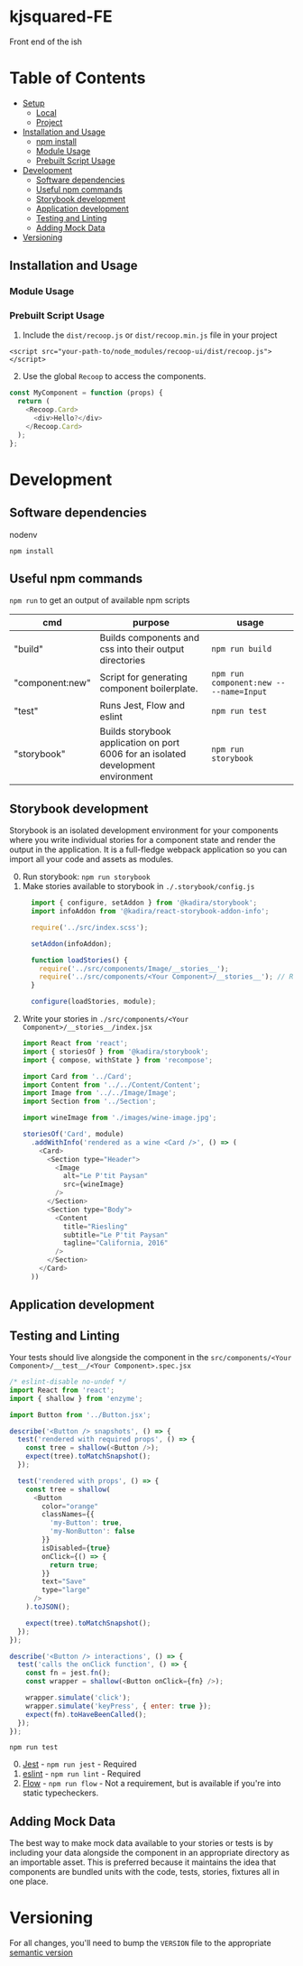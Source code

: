# kjsquared-FE
Front end of the ish

# Table of Contents

* [Setup](#setup)
  * [Local](#local)
  * [Project](#project)
* [Installation and Usage](#installation-and-usage)
  * [npm install](#npm-install)
  * [Module Usage](#module-usage)
  * [Prebuilt Script Usage](#prebuilt-script-usage)
* [Development](#development)
  * [Software dependencies](#software-dependencies)
  * [Useful npm commands](#useful-npm-commands)
  * [Storybook development](#storybook-development)
  * [Application development](#application-development)
  * [Testing and Linting](#testing-and-linting)
  * [Adding Mock Data](#adding-mock-data)
* [Versioning](#versioning)

## Installation and Usage

### Module Usage


### Prebuilt Script Usage

1. Include the `dist/recoop.js` or `dist/recoop.min.js` file in your project
```
<script src="your-path-to/node_modules/recoop-ui/dist/recoop.js"></script>
```

2. Use the global `Recoop` to access the components.
```javascript
const MyComponent = function (props) {
  return (
    <Recoop.Card>
      <div>Hello?</div>
    </Recoop.Card>
  );
};
```

# Development

## Software dependencies

nodenv

`npm install`

## Useful npm commands

`npm run` to get an output of available npm scripts

| cmd | purpose | usage |
| ------ | ------ | ------ |
|"build"| Builds components and css into their output directories | `npm run build` |
|"component:new"| Script for generating component boilerplate. | `npm run component:new -- --name=Input` |
|"test"| Runs Jest, Flow and eslint | `npm run test` |
|"storybook"| Builds storybook application on port 6006 for an isolated development environment | `npm run storybook` |

## Storybook development

Storybook is an isolated development environment for your components where you write individual stories for a component state and render the output in the application. It is a full-fledge webpack application so you can import all your code and assets as modules.

0. Run storybook: `npm run storybook`
0. Make stories available to storybook in `./.storybook/config.js`
    ```javascript
      import { configure, setAddon } from '@kadira/storybook';
      import infoAddon from '@kadira/react-storybook-addon-info';

      require('../src/index.scss');

      setAddon(infoAddon);

      function loadStories() {
        require('../src/components/Image/__stories__');
        require('../src/components/<Your Component>/__stories__'); // Require your component
      }

      configure(loadStories, module);
    ```
0. Write your stories in `./src/components/<Your Component>/__stories__/index.jsx`
    ```javascript
    import React from 'react';
    import { storiesOf } from '@kadira/storybook';
    import { compose, withState } from 'recompose';

    import Card from '../Card';
    import Content from '../../Content/Content';
    import Image from '../../Image/Image';
    import Section from '../Section';

    import wineImage from './images/wine-image.jpg';

    storiesOf('Card', module)
      .addWithInfo('rendered as a wine <Card />', () => (
        <Card>
          <Section type="Header">
            <Image
              alt="Le P'tit Paysan"
              src={wineImage}
            />
          </Section>
          <Section type="Body">
            <Content
              title="Riesling"
              subtitle="Le P'tit Paysan"
              tagline="California, 2016"
            />
          </Section>
        </Card>
      ))
    ```

## Application development


## Testing and Linting

Your tests should live alongside the component in the `src/components/<Your Component>/__test__/<Your Component>.spec.jsx`

```javascript
/* eslint-disable no-undef */
import React from 'react';
import { shallow } from 'enzyme';

import Button from '../Button.jsx';

describe('<Button /> snapshots', () => {
  test('rendered with required props', () => {
    const tree = shallow(<Button />);
    expect(tree).toMatchSnapshot();
  });

  test('rendered with props', () => {
    const tree = shallow(
      <Button
        color="orange"
        classNames={{
          'my-Button': true,
          'my-NonButton': false
        }}
        isDisabled={true}
        onClick={() => {
          return true;
        }}
        text="Save"
        type="large"
      />
    ).toJSON();

    expect(tree).toMatchSnapshot();
  });
});

describe('<Button /> interactions', () => {
  test('calls the onClick function', () => {
    const fn = jest.fn();
    const wrapper = shallow(<Button onClick={fn} />);

    wrapper.simulate('click');
    wrapper.simulate('keyPress', { enter: true });
    expect(fn).toHaveBeenCalled();
  });
});
```

`npm run test`

0. [Jest](https://facebook.github.io/jest/) - `npm run jest` - Required
0. [eslint](https://www.npmjs.com/package/eslint-config-airbnb) - `npm run lint` - Required
0. [Flow](https://flow.org/) - `npm run flow` - Not a requirement, but is available if you're into static typecheckers.

## Adding Mock Data

The best way to make mock data available to your stories or tests is by including your data alongside the component in an appropriate directory as an importable asset. This is preferred because it maintains the idea that components are bundled units with the code, tests, stories, fixtures all in one place.


# Versioning

For all changes, you'll need to bump the `VERSION` file to the appropriate [semantic version](http://semver.org/)
